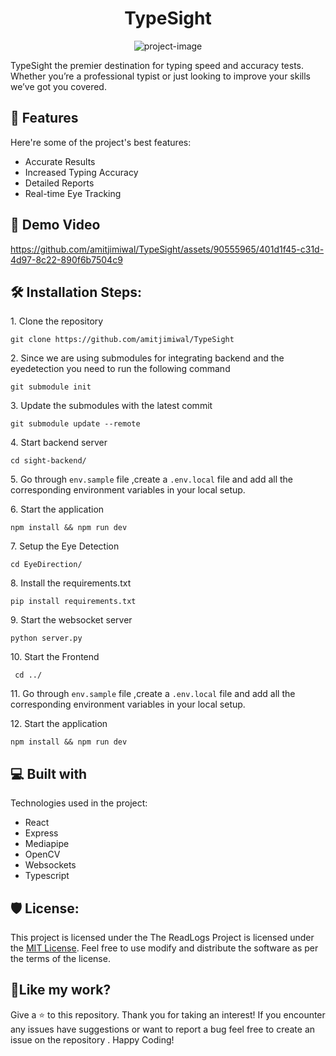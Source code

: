 <h1 align="center" id="title">TypeSight</h1>

<p align="center"><img src="https://socialify.git.ci/amitjimiwal/TypeSight/image?language=1&name=1&stargazers=1&theme=Light" alt="project-image"></p>

<p id="description">TypeSight the premier destination for typing speed and accuracy tests. Whether you’re a professional typist or just looking to improve your skills we’ve got you covered.</p>

  
  
<h2>🧐 Features</h2>

Here're some of the project's best features:

*  Accurate Results
*  Increased Typing Accuracy
*  Detailed Reports
*  Real-time Eye Tracking
<h2>🚀 Demo Video</h2>

https://github.com/amitjimiwal/TypeSight/assets/90555965/401d1f45-c31d-4d97-8c22-890f6b7504c9




<h2>🛠️ Installation Steps:</h2>

<p>1. Clone the repository</p>

```
git clone https://github.com/amitjimiwal/TypeSight
```

<p>2. Since we are using submodules for integrating backend and the eyedetection you need to run the following command</p>

```
git submodule init 
```

<p>3. Update the submodules with the latest commit</p>

```
git submodule update --remote
```

<p>4. Start backend server</p>

```
cd sight-backend/
```

<p>5. Go through <code>env.sample</code> file ,create a <code>.env.local</code> file and add all the corresponding environment variables in your local setup.</p>

<p>6. Start the application</p>

```
npm install && npm run dev 
```

<p>7. Setup the Eye Detection</p>

```
cd EyeDirection/
```

<p>8. Install the requirements.txt</p>

```
pip install requirements.txt
```

<p>9. Start the websocket server</p>

```
python server.py
```

<p>10. Start the Frontend</p>

```
 cd ../
```

<p>11. Go through <code>env.sample</code> file ,create a <code>.env.local</code> file and add all the corresponding environment variables in your local setup.</p>

<p>12. Start the application</p>

```
npm install && npm run dev 
```

  
  
<h2>💻 Built with</h2>

Technologies used in the project:

*   React
*   Express
*   Mediapipe
*   OpenCV
*   Websockets
*   Typescript

<h2>🛡️ License:</h2>

This project is licensed under the The ReadLogs Project is licensed under the [MIT License](https://opensource.org/licenses/MIT). Feel free to use modify and distribute the software as per the terms of the license.

<h2>💖Like my work?</h2>
Give a ⭐️ to this repository. Thank you for taking an interest! If you encounter any issues have suggestions or want to report a bug feel free to create an issue on the repository . Happy Coding!
